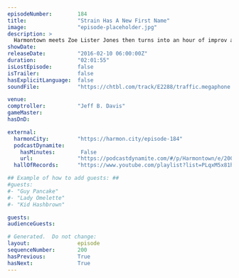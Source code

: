 ```yaml
---
episodeNumber:        184
title:                "Strain Has A New First Name"
image:                "episode-placeholder.jpg"
description: >
  Harmontown meets Zoe Lister Jones then turns into an hour of improv and complete chaos! You really should watch the video at harmontown.com/live. Become a member!
showDate:             
releaseDate:          "2016-02-10 06:00:00Z"
duration:             "02:01:55"
isLostEpisode:        false
isTrailer:            false
hasExplicitLanguage:  false
soundFile:            "https://chtbl.com/track/E2288/traffic.megaphone.fm/STA8725070688.mp3?updated=1560541629"

venue:                
comptroller:          "Jeff B. Davis"
gameMaster:           
hasDnD:               

external:
  harmonCity:         "https://harmon.city/episode-184"
  podcastDynamite:
    hasMinutes:        False
    url:              "https://podcastdynamite.com/#/p/Harmontown/e/200/184"
  hallOfRecords:      "https://www.youtube.com/playlist?list=PLqxM5x81hNOaQN5I_Evklm2UCc-lxKUtO"

## Example of how to add guests: ##
#guests:
#- "Guy Pancake"
#- "Lady Omelette"
#- "Kid Hashbrown"

guests:
audienceGuests:

# Generated.  Do not change:
layout:               episode
sequenceNumber:       200
hasPrevious:          True
hasNext:              True
---
```


<!-- The episode description will be rendered here -->
<!-- Add your content below here -->

